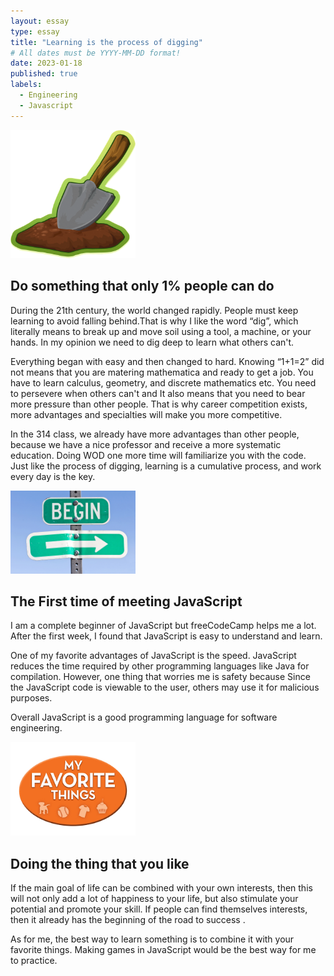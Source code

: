 ```yaml
---
layout: essay
type: essay
title: "Learning is the process of digging"
# All dates must be YYYY-MM-DD format!
date: 2023-01-18
published: true
labels:
  - Engineering
  - Javascript
---
```


<img width="200px" class="rounded float-start pe-4" src="../img/dig.png">

## Do something that only 1% people can do

During the 21th century, the world changed rapidly. People must keep learning to avoid falling behind.That is why I like the word “dig”, which literally means to break up and move soil using a tool, a machine, or your hands. In my opinion we need to dig deep to learn what others can't. 

Everything began with easy and then changed to hard.
Knowing “1+1=2” did not means that you are matering mathematica and ready to get a job. You have to learn calculus, geometry, and discrete mathematics etc. You need to persevere when others can't and It also means that you need to bear more pressure than other people. That is why career competition exists, more advantages and specialties will make you more competitive.

In the 314 class, we already have more advantages than other people, because we have a nice professor and receive a more systematic education. Doing WOD one more time will familiarize you with the code. Just like the process of digging, learning is a cumulative process, and work every day is the key.

<img width="200px" class="rounded float-start pe-4" src="../img/begin.jpg">

## The First time of meeting JavaScript

I am a complete beginner of JavaScript but freeCodeCamp helps me a lot. After the first week, I found that JavaScript is easy to understand and learn. 

One of my favorite advantages of JavaScript is the speed. JavaScript reduces the time required by other programming languages like Java for compilation. However, one thing that worries me is safety because Since the JavaScript code is viewable to the user, others may use it for malicious purposes. 

Overall JavaScript is a good programming language for software engineering. 

<img width="200px" class="rounded float-start pe-4" src="../img/interest.png">

## Doing the thing that you like

If the main goal of life can be combined with your own interests, then this will not only add a lot of happiness to your life, but also stimulate your potential and promote your skill. If people can find themselves interests, then it already has the beginning of the road to success . 

As for me, the best way to learn something is to combine it with your favorite things. Making games in JavaScript would be the best way for me to practice.
